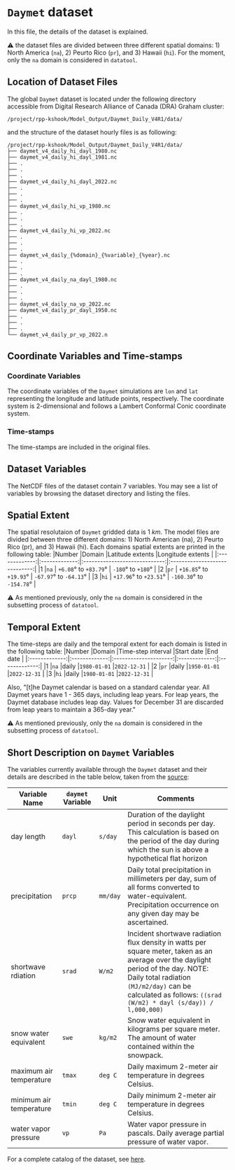 # `Daymet` dataset 
In this file, the details of the dataset is explained.

:warning: the dataset files are divided between three different spatial domains: 1) North America (`na`), 2) Peurto Rico (`pr`), and 3) Hawaii (`hi`). For the moment, only the `na` domain is considered in `datatool`. 

## Location of Dataset Files
The global `Daymet` dataset is located under the following directory accessible from Digital Research Alliance of Canada (DRA) Graham cluster:
```
/project/rpp-kshook/Model_Output/Daymet_Daily_V4R1/data/
```
and the structure of the dataset hourly files is as following:
```console
/project/rpp-kshook/Model_Output/Daymet_Daily_V4R1/data/
├── daymet_v4_daily_hi_dayl_1980.nc
├── daymet_v4_daily_hi_dayl_1981.nc
├── .
├── .
├── .
├── daymet_v4_daily_hi_dayl_2022.nc
├── .
├── .
├── .
├── daymet_v4_daily_hi_vp_1980.nc
├── .
├── .
├── .
├── daymet_v4_daily_hi_vp_2022.nc
├── .
├── .
├── .
├── daymet_v4_daily_{%domain}_{%variable}_{%year}.nc
├── .
├── .
├── .
├── daymet_v4_daily_na_dayl_1980.nc
├── .
├── .
├── .
├── daymet_v4_daily_na_vp_2022.nc
├── daymet_v4_daily_pr_dayl_1950.nc
├── .
├── .
├── .
└── daymet_v4_daily_pr_vp_2022.n
```

## Coordinate Variables and Time-stamps

### Coordinate Variables
The coordinate variables of the `Daymet` simulations are `lon` and `lat` representing the longitude and latitude points, respectively. The coordinate system is 2-dimensional and follows a Lambert Conformal Conic coordinate system.
### Time-stamps
The time-stamps are included in the original files.

## Dataset Variables
The NetCDF files of the dataset contain 7 variables. You may see a list of variables by browsing the dataset directory and listing the files.

## Spatial Extent
The spatial resolutaion of `Daymet` gridded data is 1 $km$. The model files are divided between three different domains: 1) North American (na), 2) Peurto Rico (pr), and 3) Hawaii (hi). Each domains spatial extents are printed in the following table:
|Number		|Domain		|Latitude extents		|Longitude extents		|
|:-------------:|:-------------:|:-----------------------------:|:-----------------------------:|
|1		|`na`		| `+6.08`° to `+83.79`°		| `-180`° to `+180`°		|
|2		|`pr`		| `+16.85`° to `+19.93`°	| `-67.97`° to `-64.13`°	|
|3		|`hi`		| `+17.96`° to `+23.51`°	| `-160.30`° to `-154.78`°	|

:warning: As mentioned previously, only the `na` domain is considered in the subsetting process of `datatool`.

## Temporal Extent
The time-steps are daily and the temporal extent for each domain is listed in the following table:
|Number		|Domain		|Time-step interval	|Start date	|End date	|
|:-------------:|:-------------:|:---------------------:|:-------------:|:-------------:|
|1		|`na`		|daily			|`1980-01-01`	|`2022-12-31`	|
|2		|`pr`		|daily			|`1950-01-01`	|`2022-12-31`	|
|3		|`hi`		|daily			|`1980-01-01`	|`2022-12-31`	|

Also, "[t]he Daymet calendar is based on a standard calendar year. All Daymet years have 1 - 365 days, including leap years. For leap years, the Daymet database includes leap day. Values for December 31 are discarded from leap years to maintain a 365-day year."

:warning: As mentioned previously, only the `na` domain is considered in the subsetting process of `datatool`.

## Short Description on `Daymet` Variables
The variables currently available through the `Daymet` dataset and their details are described in the table below, taken from the [source](https://daymet.ornl.gov/overview):

|Variable Name		|`daymet` Variable	|Unit		|Comments								|
|-----------------------|-----------------------|---------------|-----------------------------------------------------------------------|
|day length		|`dayl`			|`s/day`	|Duration of the daylight period in seconds per day. This calculation is based on the period of the day during which the sun is above a hypothetical flat horizon|
|precipitation		|`prcp`			|`mm/day`	|Daily total precipitation in millimeters per day, sum of all forms converted to water-equivalent. Precipitation occurrence on any given day may be ascertained.|
|shortwave rdiation	|`srad`			|`W/m2`		|Incident shortwave radiation flux density in watts per square meter, taken as an average over the daylight period of the day. NOTE: Daily total radiation `(MJ/m2/day)` can be calculated as follows: `((srad (W/m2) * dayl (s/day)) / l,000,000)`|
|snow water equivalent	|`swe `  		|`kg/m2`	|Snow water equivalent in kilograms per square meter. The amount of water contained within the snowpack.|
|maximum air temperature|`tmax`			|`deg C`	|Daily maximum 2-meter air temperature in degrees Celsius.|
|minimum air temperature|`tmin`			|`deg C`	|Daily minimum 2-meter air temperature in degrees Celsius.|
|water vapor pressure	|`vp`	  		|`Pa`		|Water vapor pressure in pascals. Daily average partial pressure of water vapor.|

For a complete catalog of the dataset, see [here](https://daymet.ornl.gov/overview).


